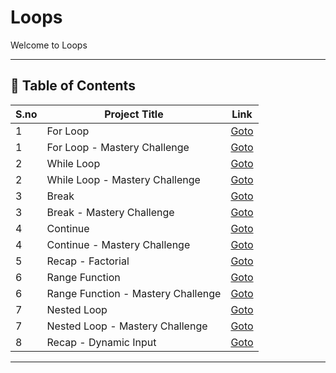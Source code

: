 # Loops

Welcome to Loops

---

## 📅 Table of Contents

| S.no | Project Title                      | Link                                      |
|------|------------------------------------|-------------------------------------------|
| 1    | For Loop                           | [Goto](1/README.md)                       |
| 1    | For Loop - Mastery Challenge       | [Goto](1/mastery_challenge/README.md)     |
| 2    | While Loop                         | [Goto](2/README.md)                       |
| 2    | While Loop - Mastery Challenge     | [Goto](2/mastery_challenge/README.md)     |
| 3    | Break                              | [Goto](3/README.md)                       |
| 3    | Break - Mastery Challenge          | [Goto](3/mastery_challenge/README.md)     |
| 4    | Continue                           | [Goto](4/README.md)                       |
| 4    | Continue - Mastery Challenge       | [Goto](4/mastery_challenge/README.md)     |
| 5    | Recap - Factorial                  | [Goto](5/README.md)                       |
| 6    | Range Function                     | [Goto](6/README.md)                       |
| 6    | Range Function - Mastery Challenge | [Goto](6/mastery_challenge/README.md)     |
| 7    | Nested Loop                        | [Goto](7/README.md)                       |
| 7    | Nested Loop - Mastery Challenge    | [Goto](7/mastery_challenge/README.md)     |
| 8    | Recap - Dynamic Input              | [Goto](8/README.md)                       |





---

